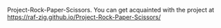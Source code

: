  Project-Rock-Paper-Scissors. You can get acquainted with the project at https://raf-zig.github.io/Project-Rock-Paper-Scissors/
